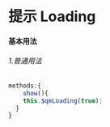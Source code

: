 # 提示 Loading

#### 基本用法

###### 1.普通用法

``` js
methods:{
    show(){
    this.$qmLoading(true);
  }
}
```
